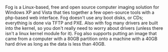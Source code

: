 Fog is a Linux-based, free and open source computer imaging solution for
Windows XP and Vista that ties together a few open-source tools with a
php-based web interface. Fog doesn\'t use any boot disks, or CDs;
everything is done via TFTP and PXE. Also with fog many drivers are
built into the kernel, so you don\'t really need to worry about drivers
(unless there isn\'t a linux kernel module for it). Fog also supports
putting an image that came from a computer with a 80GB partition onto a
machine with a 40GB hard drive as long as the data is less than 40GB.
